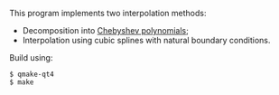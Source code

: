This program implements two interpolation methods:

- Decomposition into [Chebyshev polynomials];
- Interpolation using cubic splines with natural boundary conditions.

[Chebyshev polynomials]: https://en.wikipedia.org/wiki/Chebyshev_polynomials

Build using:

    $ qmake-qt4
    $ make
